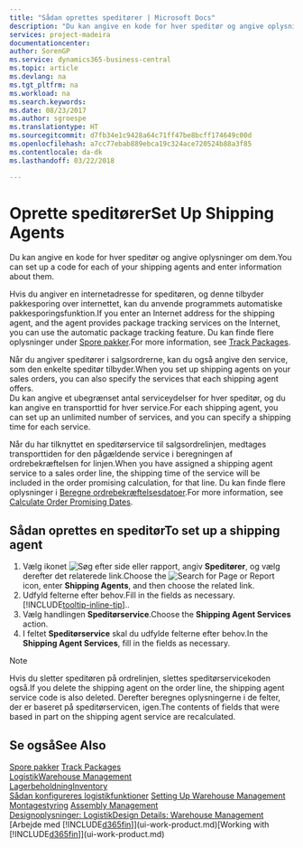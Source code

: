 ```yaml
---
title: "Sådan oprettes speditører | Microsoft Docs"
description: "Du kan angive en kode for hver speditør og angive oplysninger om dem."
services: project-madeira
documentationcenter: 
author: SorenGP
ms.service: dynamics365-business-central
ms.topic: article
ms.devlang: na
ms.tgt_pltfrm: na
ms.workload: na
ms.search.keywords: 
ms.date: 08/23/2017
ms.author: sgroespe
ms.translationtype: HT
ms.sourcegitcommit: d7fb34e1c9428a64c71ff47be8bcff174649c00d
ms.openlocfilehash: a7cc77ebab889ebca19c324ace720524b88a3f85
ms.contentlocale: da-dk
ms.lasthandoff: 03/22/2018

---
```

# <a name="set-up-shipping-agents"></a><span data-ttu-id="92d7e-103">Oprette speditører</span><span class="sxs-lookup"><span data-stu-id="92d7e-103">Set Up Shipping Agents</span></span>
<span data-ttu-id="92d7e-104">Du kan angive en kode for hver speditør og angive oplysninger om dem.</span><span class="sxs-lookup"><span data-stu-id="92d7e-104">You can set up a code for each of your shipping agents and enter information about them.</span></span>  

<span data-ttu-id="92d7e-105">Hvis du angiver en internetadresse for speditøren, og denne tilbyder pakkesporing over internettet, kan du anvende programmets automatiske pakkesporingsfunktion.</span><span class="sxs-lookup"><span data-stu-id="92d7e-105">If you enter an Internet address for the shipping agent, and the agent provides package tracking services on the Internet, you can use the automatic package tracking feature.</span></span> <span data-ttu-id="92d7e-106">Du kan finde flere oplysninger under [Spore pakker](sales-how-track-packages.md).</span><span class="sxs-lookup"><span data-stu-id="92d7e-106">For more information, see [Track Packages](sales-how-track-packages.md).</span></span>

<span data-ttu-id="92d7e-107">Når du angiver speditører i salgsordrerne, kan du også angive den service, som den enkelte speditør tilbyder.</span><span class="sxs-lookup"><span data-stu-id="92d7e-107">When you set up shipping agents on your sales orders, you can also specify the services that each shipping agent offers.</span></span>  
<span data-ttu-id="92d7e-108">Du kan angive et ubegrænset antal serviceydelser for hver speditør, og du kan angive en transporttid for hver service.</span><span class="sxs-lookup"><span data-stu-id="92d7e-108">For each shipping agent, you can set up an unlimited number of services, and you can specify a shipping time for each service.</span></span>  

<span data-ttu-id="92d7e-109">Når du har tilknyttet en speditørservice til salgsordrelinjen, medtages transporttiden for den pågældende service i beregningen af ordrebekræftelsen for linjen.</span><span class="sxs-lookup"><span data-stu-id="92d7e-109">When you have assigned a shipping agent service to a sales order line, the shipping time of the service will be included in the order promising calculation, for that line.</span></span> <span data-ttu-id="92d7e-110">Du kan finde flere oplysninger i [Beregne ordrebekræftelsesdatoer](sales-how-to-calculate-order-promising-dates.md).</span><span class="sxs-lookup"><span data-stu-id="92d7e-110">For more information, see [Calculate Order Promising Dates](sales-how-to-calculate-order-promising-dates.md).</span></span>

## <a name="to-set-up-a-shipping-agent"></a><span data-ttu-id="92d7e-111">Sådan oprettes en speditør</span><span class="sxs-lookup"><span data-stu-id="92d7e-111">To set up a shipping agent</span></span>  
1.  <span data-ttu-id="92d7e-112">Vælg ikonet ![Søg efter side eller rapport](media/ui-search/search_small.png "Ikonet Søg efter side eller rapport"), angiv **Speditører**, og vælg derefter det relaterede link.</span><span class="sxs-lookup"><span data-stu-id="92d7e-112">Choose the ![Search for Page or Report](media/ui-search/search_small.png "Search for Page or Report icon") icon, enter **Shipping Agents**, and then choose the related link.</span></span>  
2.  <span data-ttu-id="92d7e-113">Udfyld felterne efter behov.</span><span class="sxs-lookup"><span data-stu-id="92d7e-113">Fill in the fields as necessary.</span></span> [!INCLUDE[tooltip-inline-tip](includes/tooltip-inline-tip_md.md)]<span data-ttu-id="92d7e-114">.</span><span class="sxs-lookup"><span data-stu-id="92d7e-114">.</span></span>  
3.  <span data-ttu-id="92d7e-115">Vælg handlingen **Speditørservice**.</span><span class="sxs-lookup"><span data-stu-id="92d7e-115">Choose the **Shipping Agent Services** action.</span></span>
4. <span data-ttu-id="92d7e-116">I feltet **Speditørservice** skal du udfylde felterne efter behov.</span><span class="sxs-lookup"><span data-stu-id="92d7e-116">In the **Shipping Agent Services**, fill in the fields as necessary.</span></span>

> [!NOTE]  
>  <span data-ttu-id="92d7e-117">Hvis du sletter speditøren på ordrelinjen, slettes speditørservicekoden også.</span><span class="sxs-lookup"><span data-stu-id="92d7e-117">If you delete the shipping agent on the order line, the shipping agent service code is also deleted.</span></span> <span data-ttu-id="92d7e-118">Derefter beregnes oplysningerne i de felter, der er baseret på speditørservicen, igen.</span><span class="sxs-lookup"><span data-stu-id="92d7e-118">The contents of fields that were based in part on the shipping agent service are recalculated.</span></span>  

## <a name="see-also"></a><span data-ttu-id="92d7e-119">Se også</span><span class="sxs-lookup"><span data-stu-id="92d7e-119">See Also</span></span>
<span data-ttu-id="92d7e-120">[Spore pakker](sales-how-track-packages.md)  </span><span class="sxs-lookup"><span data-stu-id="92d7e-120">[Track Packages](sales-how-track-packages.md)  </span></span>  
[<span data-ttu-id="92d7e-121">Logistik</span><span class="sxs-lookup"><span data-stu-id="92d7e-121">Warehouse Management</span></span>](warehouse-manage-warehouse.md)  
[<span data-ttu-id="92d7e-122">Lagerbeholdning</span><span class="sxs-lookup"><span data-stu-id="92d7e-122">Inventory</span></span>](inventory-manage-inventory.md)  
<span data-ttu-id="92d7e-123">[Sådan konfigureres logistikfunktioner](warehouse-setup-warehouse.md)   </span><span class="sxs-lookup"><span data-stu-id="92d7e-123">[Setting Up Warehouse Management](warehouse-setup-warehouse.md)   </span></span>  
<span data-ttu-id="92d7e-124">[Montagestyring](assembly-assemble-items.md)  </span><span class="sxs-lookup"><span data-stu-id="92d7e-124">[Assembly Management](assembly-assemble-items.md)  </span></span>  
[<span data-ttu-id="92d7e-125">Designoplysninger: Logistik</span><span class="sxs-lookup"><span data-stu-id="92d7e-125">Design Details: Warehouse Management</span></span>](design-details-warehouse-management.md)  
<span data-ttu-id="92d7e-126">[Arbejde med [!INCLUDE[d365fin](includes/d365fin_md.md)]](ui-work-product.md)</span><span class="sxs-lookup"><span data-stu-id="92d7e-126">[Working with [!INCLUDE[d365fin](includes/d365fin_md.md)]](ui-work-product.md)</span></span>  

